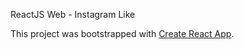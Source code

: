 ReactJS Web - Instagram Like


This project was bootstrapped with [Create React App](https://github.com/facebookincubator/create-react-app).
